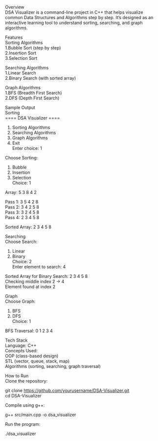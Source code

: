Overview     
DSA Visualizer is a command-line project in C++ that helps visualize common Data Structures and Algorithms step by step.
It’s designed as an interactive learning tool to understand sorting, searching, and graph algorithms.     

Features    
Sorting Algorithms       
1.Bubble Sort (step by step)     
2.Insertion Sort     
3.Selection Sort      

Searching Algorithms     
1.Linear Search     
2.Binary Search (with sorted array)     

Graph Algorithms     
1.BFS (Breadth First Search)     
2.DFS (Depth First Search)      


Sample Output     
Sorting          
==== DSA Visualizer ====      
1. Sorting Algorithms       
2. Searching Algorithms    
3. Graph Algorithms     
4. Exit      
Enter choice: 1     

Choose Sorting:      
1. Bubble     
2. Insertion     
3. Selection     
Choice: 1    

Array: 5 3 8 4 2    

Pass 1: 3 5 4 2 8      
Pass 2: 3 4 2 5 8    
Pass 3: 3 2 4 5 8     
Pass 4: 2 3 4 5 8     

Sorted Array: 2 3 4 5 8       

Searching      
Choose Search:      
1. Linear     
2. Binary     
Choice: 2     
Enter element to search: 4    

Sorted Array for Binary Search: 2 3 4 5 8     
Checking middle index 2 -> 4     
Element found at index 2     

Graph     
Choose Graph:      
1. BFS        
2. DFS     
Choice: 1      

BFS Traversal: 0 1 2 3 4        

Tech Stack          
Language: C++                
Concepts Used:      
OOP (class-based design)       
STL (vector, queue, stack, map)     
Algorithms (sorting, searching, graph traversal)      

How to Run     
Clone the repository:      

git clone https://github.com/yourusername/DSA-Visualizer.git      
cd DSA-Visualizer      

Compile using g++:      

g++ src/main.cpp -o dsa_visualizer


Run the program:

./dsa_visualizer
